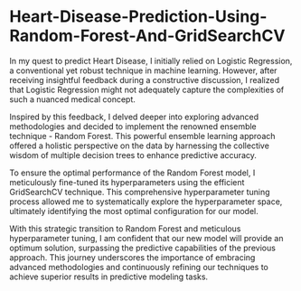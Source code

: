 # Heart-Disease-Prediction-Using-Random-Forest-And-GridSearchCV

In my quest to predict Heart Disease, I initially relied on Logistic Regression, a conventional yet robust technique in machine learning. However, after receiving insightful feedback during a constructive discussion, I realized that Logistic Regression might not adequately capture the complexities of such a nuanced medical concept.

Inspired by this feedback, I delved deeper into exploring advanced methodologies and decided to implement the renowned ensemble technique - Random Forest. This powerful ensemble learning approach offered a holistic perspective on the data by harnessing the collective wisdom of multiple decision trees to enhance predictive accuracy.

To ensure the optimal performance of the Random Forest model, I meticulously fine-tuned its hyperparameters using the efficient GridSearchCV technique. This comprehensive hyperparameter tuning process allowed me to systematically explore the hyperparameter space, ultimately identifying the most optimal configuration for our model.

With this strategic transition to Random Forest and meticulous hyperparameter tuning, I am confident that our new model will provide an optimum solution, surpassing the predictive capabilities of the previous approach. This journey underscores the importance of embracing advanced methodologies and continuously refining our techniques to achieve superior results in predictive modeling tasks.
